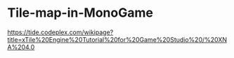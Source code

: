 # Tile-map-in-MonoGame
https://tide.codeplex.com/wikipage?title=xTile%20Engine%20Tutorial%20for%20Game%20Studio%20/%20XNA%204.0

